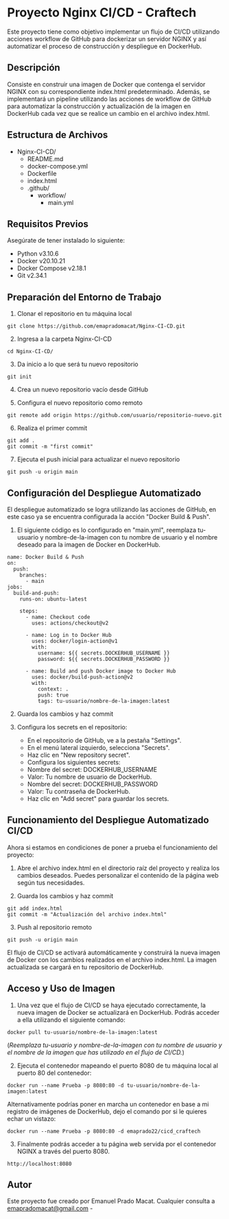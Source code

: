 # Proyecto Nginx CI/CD - Craftech

Este proyecto tiene como objetivo implementar un flujo de CI/CD utilizando acciones workflow de GitHub para dockerizar un servidor NGINX y así automatizar el proceso de construcción y despliegue en DockerHub.


## Descripción

Consiste en construir una imagen de Docker que contenga el servidor NGINX con su correspondiente index.html predeterminado. Además, se implementará un pipeline utilizando las acciones de workflow de GitHub para automatizar la construcción y actualización de la imagen en DockerHub cada vez que se realice un cambio en el archivo index.html.


## Estructura de Archivos

- Nginx-CI-CD/
   - README.md
   - docker-compose.yml
   - Dockerfile
   - index.html
   - .github/
     - workflow/
         - main.yml 

## Requisitos Previos

Asegúrate de tener instalado lo siguiente:
- Python v3.10.6
- Docker v20.10.21
- Docker Compose v2.18.1
- Git v2.34.1


## Preparación del Entorno de Trabajo

1. Clonar el repositorio en tu máquina local
```
git clone https://github.com/emapradomacat/Nginx-CI-CD.git
```
2. Ingresa a la carpeta Nginx-CI-CD
```
cd Nginx-CI-CD/
```
3. Da inicio a lo que será tu nuevo repositorio
```
git init
```
4. Crea un nuevo repositorio vacío desde GitHub

5. Configura el nuevo repositorio como remoto
```
git remote add origin https://github.com/usuario/repositorio-nuevo.git
```
6. Realiza el primer commit
```
git add .
git commit -m "first commit"
```
7. Ejecuta el push inicial para actualizar el nuevo repositorio
```
git push -u origin main
```


## Configuración del Despliegue Automatizado

El despliegue automatizado se logra utilizando las acciones de GitHub, en este caso ya se encuentra configurada la acción "Docker Build & Push".

1. El siguiente código es lo configurado en "main.yml", reemplaza tu-usuario y nombre-de-la-imagen con tu nombre de usuario y el nombre deseado para la imagen de Docker en DockerHub.
```
name: Docker Build & Push
on:
  push:
    branches:
      - main
jobs:
  build-and-push:
    runs-on: ubuntu-latest

    steps:
      - name: Checkout code
        uses: actions/checkout@v2

      - name: Log in to Docker Hub
        uses: docker/login-action@v1
        with:
          username: ${{ secrets.DOCKERHUB_USERNAME }}
          password: ${{ secrets.DOCKERHUB_PASSWORD }}

      - name: Build and push Docker image to Docker Hub
        uses: docker/build-push-action@v2
        with:
          context: .
          push: true
          tags: tu-usuario/nombre-de-la-imagen:latest
```

2. Guarda los cambios y haz commit

3. Configura los secrets en el repositorio:
   - En el repositorio de GitHub, ve a la pestaña "Settings".
   - En el menú lateral izquierdo, selecciona "Secrets".
   - Haz clic en "New repository secret".
   - Configura los siguientes secrets:
   - Nombre del secret: DOCKERHUB_USERNAME
   - Valor: Tu nombre de usuario de DockerHub.
   - Nombre del secret: DOCKERHUB_PASSWORD
   - Valor: Tu contraseña de DockerHub.
   - Haz clic en "Add secret" para guardar los secrets.


## Funcionamiento del Despliegue Automatizado CI/CD

Ahora si estamos en condiciones de poner a prueba el funcionamiento del proyecto: 

1. Abre el archivo index.html en el directorio raíz del proyecto y realiza los cambios deseados. Puedes personalizar el contenido de la página web según tus necesidades.

2. Guarda los cambios y haz commit
```
git add index.html
git commit -m "Actualización del archivo index.html"
```
3. Push al repositorio remoto
```
git push -u origin main
```

El flujo de CI/CD se activará automáticamente y construirá la nueva imagen de Docker con los cambios realizados en el archivo index.html. La imagen actualizada se cargará en tu repositorio de DockerHub.


## Acceso y Uso de Imagen

1. Una vez que el flujo de CI/CD se haya ejecutado correctamente, la nueva imagen de Docker se actualizará en DockerHub. Podrás acceder a ella utilizando el siguiente comando:
```
docker pull tu-usuario/nombre-de-la-imagen:latest
```
(*Reemplaza tu-usuario y nombre-de-la-imagen con tu nombre de usuario y el nombre de la imagen que has utilizado en el flujo de CI/CD.*)

2. Ejecuta el contenedor mapeando el puerto 8080 de tu máquina local al puerto 80 del contenedor:

```
docker run --name Prueba -p 8080:80 -d tu-usuario/nombre-de-la-imagen:latest

```
Alternativamente podrías poner en marcha un contenedor en base a mi registro de imágenes de DockerHub, dejo el comando por si le quieres echar un vistazo:
```
docker run --name Prueba -p 8080:80 -d emaprado22/cicd_craftech   
```
3. Finalmente podrás acceder a tu página web servida por el contenedor NGINX a través del puerto 8080.
```
http://localhost:8080 
```



## Autor

Este proyecto fue creado por Emanuel Prado Macat.
Cualquier consulta a emapradomacat@gmail.com -

